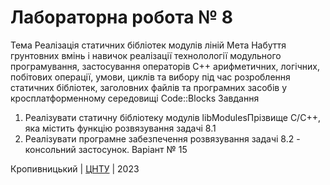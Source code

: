 ﻿# Лабораторна робота № 8

Тема 
Реалізація статичних бібліотек модулів ліній
Мета
Набуття грунтовних вмінь і навичок реалізації технолології модульного програмування, застосування операторів С++ арифметичних, логічних, побітових операції, умови, циклів та вибору під час розроблення статичних бібліотек, заголовних файлів та програмних засобів у кросплатформенному середовищі Code::Blocks
Завдання
1. Реалізувати статичну бібліотеку модулів libModulesПрізвище C/C++, яка містить функцію розвязування задачі 8.1
2. Реалізувати програмне забезпечення розвязування задачі 8.2 - консольний застосунок.
Варіант № 15


Кропивницький | <a href="http://www.kntu.kr.ua/">ЦНТУ</a> | 2023
